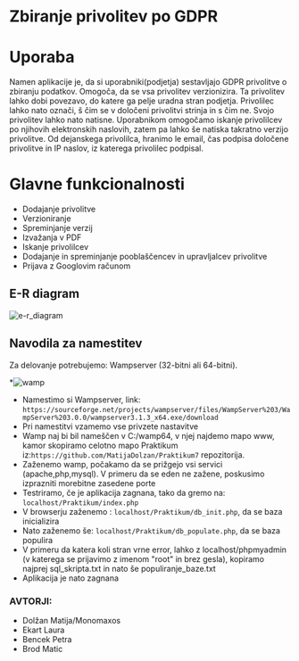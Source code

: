 # Zbiranje privolitev po GDPR
# Uporaba
Namen aplikacije je, da si uporabniki(podjetja) sestavljajo GDPR privolitve o zbiranju podatkov. Omogoča, da se vsa privolitev verzionizira. Ta privolitev lahko dobi povezavo, do katere ga pelje uradna stran podjetja. Privolilec lahko nato označi, š čim se v določeni privolitvi strinja in s čim ne. Svojo privolitev lahko nato natisne. Uporabnikom omogočamo iskanje privolilcev po njihovih elektronskih naslovih, zatem pa lahko še natiska takratno verzijo privolitve. Od dejanskega privolilca, hranimo le email, čas podpisa določene privolitve in IP naslov, iz katerega privolilec podpisal.

# Glavne funkcionalnosti
* Dodajanje privolitve
* Verzioniranje
* Spreminjanje verzij
* Izvažanja v PDF
* Iskanje privolilcev
* Dodajanje in spreminjanje pooblaščencev in upravljalcev privolitve
* Prijava z Googlovim računom

## E-R diagram
![e-r_diagram](https://user-images.githubusercontent.com/39340999/41291519-3752d570-6e50-11e8-8542-7def768cebc5.png)



## Navodila za namestitev
Za delovanje potrebujemo: Wampserver (32-bitni ali 64-bitni).

*![wamp](https://user-images.githubusercontent.com/39340895/41030763-4fec2602-697f-11e8-9bbe-b4211ddbf92f.png)

* Namestimo si Wampserver, link: `https://sourceforge.net/projects/wampserver/files/WampServer%203/WampServer%203.0.0/wampserver3.1.3_x64.exe/download`
* Pri namestitvi vzamemo vse privzete nastavitve 
* Wamp naj bi bil nameščen v C:/wamp64, v njej najdemo mapo www, kamor skopiramo celotno mapo Praktikum iz:`https://github.com/MatijaDolzan/Praktikum7` repozitorija.
* Zaženemo wamp, počakamo da se prižgejo vsi servici (apache,php,mysql). V primeru da se eden ne zažene, poskusimo izprazniti morebitne zasedene porte 
* Testriramo, če je aplikacija zagnana, tako da gremo na: `localhost/Praktikum/index.php`
* V browserju zaženemo : `localhost/Praktikum/db_init.php`, da se baza inicializira
* Nato zaženemo še: `localhost/Praktikum/db_populate.php`, da se baza populira
* V primeru da katera koli stran vrne error, lahko z localhost/phpmyadmin (v katerega se prijavimo z imenom "root" in brez gesla), kopiramo najprej sql_skripta.txt in nato še populiranje_baze.txt
* Aplikacija je nato zagnana


### AVTORJI:
* Dolžan Matija/Monomaxos 
* Ekart Laura
* Bencek Petra
* Brod Matic

